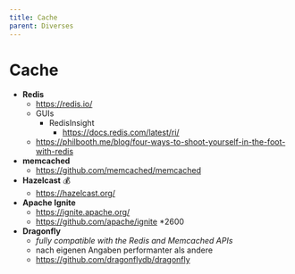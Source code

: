 ```yaml
---
title: Cache
parent: Diverses
---
```


# Cache
- **Redis**
  - <https://redis.io/>
  - GUIs
    - RedisInsight
      - <https://docs.redis.com/latest/ri/>
  - <https://philbooth.me/blog/four-ways-to-shoot-yourself-in-the-foot-with-redis>
- **memcached**
  - <https://github.com/memcached/memcached>
- **Hazelcast** 💰
  - <https://hazelcast.org/>
- **Apache Ignite**
  - <https://ignite.apache.org/>
  - <https://github.com/apache/ignite> *2600
- **Dragonfly**
  - *fully compatible with the Redis and Memcached APIs*
  - nach eigenen Angaben performanter als andere
  - <https://github.com/dragonflydb/dragonfly>
